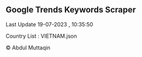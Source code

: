 

## Google Trends Keywords Scraper 
 
Last Update 19-07-2023 , 10:35:50

Country List :
VIETNAM.json



© Abdul Muttaqin 
